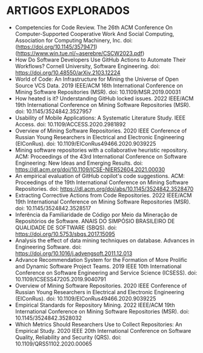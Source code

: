 # ARTIGOS EXPLORADOS

- Competencies for Code Review. The 26th ACM Conference On Computer-Supported Cooperative Work And Social Computing, Association for Computing Machinery, Inc. doi: (https://doi.org/10.1145/3579471) (https://www.win.tue.nl/~aserebre/CSCW2023.pdf)
- How Do Software Developers Use GitHub Actions to Automate Their Workflows? Cornell University, Software Engineering. doi: https://doi.org/10.48550/arXiv.2103.12224
- World of Code: An Infrastructure for Mining the Universe of Open Source VCS Data. 2019 IEEE/ACM 16th International Conference on Mining Software Repositories (MSR). doi: 10.1109/MSR.2019.00031
- How heated is it? Understanding GitHub locked issues. 2022 IEEE/ACM 19th International Conference on Mining Software Repositories (MSR). doi: 10.1145/3524842.3527957
- Usability of Mobile Applications: A Systematic Literature Study. IEEE Access. doi: 10.1109/ACCESS.2020.2981892
- Overview of Mining Software Repositories. 2020 IEEE Conference of Russian Young Researchers in Electrical and Electronic Engineering (EIConRus). doi: 10.1109/EIConRus49466.2020.9039225
- Mining software repositories with a collaborative heuristic repository. ACM: Proceedings of the 43rd International Conference on Software Engineering: New Ideas and Emerging Results. doi: https://dl.acm.org/doi/10.1109/ICSE-NIER52604.2021.00030
- An empirical evaluation of GitHub copilot's code suggestions. ACM: Proceedings of the 19th International Conference on Mining Software Repositories. doi: https://dl.acm.org/doi/abs/10.1145/3524842.3528470
- Extracting Corrective Actions from Code Repositories. 2022 IEEE/ACM 19th International Conference on Mining Software Repositories (MSR). doi: 10.1145/3524842.3528517 
- Inferência da Familiaridade de Código por Meio da Mineração de Repositórios de Software. ANAIS DO SIMPÓSIO BRASILEIRO DE QUALIDADE DE SOFTWARE (SBQS). doi: https://doi.org/10.5753/sbqs.2017.15095
- Analysis the effect of data mining techniques on database. Advances in Engineering Software. doi: https://doi.org/10.1016/j.advengsoft.2011.12.013 
- Advance Recommendation System for the Formation of More Prolific and Dynamic Software Project Teams. 2019 IEEE 10th International Conference on Software Engineering and Service Science (ICSESS). doi: 10.1109/ICSESS47205.2019.9040791
- Overview of Mining Software Repositories. 2020 IEEE Conference of Russian Young Researchers in Electrical and Electronic Engineering (EIConRus). doi: 10.1109/EIConRus49466.2020.9039225
- Empirical Standards for Repository Mining. 2022 IEEE/ACM 19th International Conference on Mining Software Repositories (MSR). doi: 10.1145/3524842.3528032 
- Which Metrics Should Researchers Use to Collect Repositories: An Empirical Study. 2020 IEEE 20th International Conference on Software Quality, Reliability and Security (QRS). doi: 10.1109/QRS51102.2020.00065 
